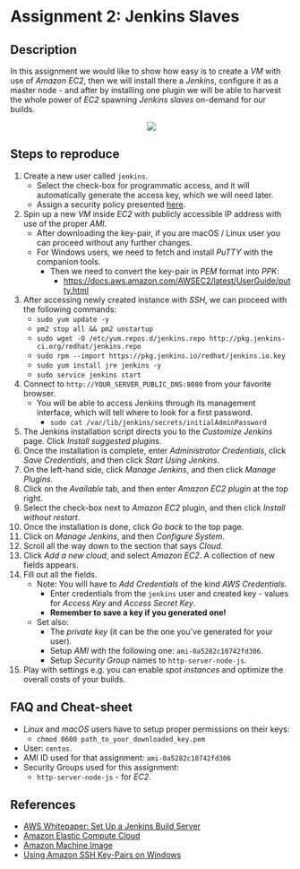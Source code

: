 # Assignment 2: Jenkins Slaves

## Description

In this assignment we would like to show how easy is to create a *VM* with use of *Amazon EC2*, then we will install there a *Jenkins*, configure it as a master node - and after by installing one plugin we will be able to harvest the whole power of *EC2* spawning *Jenkins slaves* on-demand for our builds.

<p align="center">
  <img src="https://github.com/WhiteRookPL/cloud-computing-for-quality-engineers/raw/master/assignments/assignment-2/docs/diagram.png" />
</p>

## Steps to reproduce

1. Create a new user called `jenkins`.
    - Select the check-box for programmatic access, and it will automatically generate the access key, which we will need later.
    - Assign a security policy presented [here](./infrastructure/jenkins-user-policy.json).
2. Spin up a new *VM* inside *EC2* with publicly accessible IP address with use of the proper *AMI*.
    - After downloading the key-pair, if you are macOS / Linux user you can proceed without any further changes.
    - For Windows users, we need to fetch and install *PuTTY* with the companion tools.
        - Then we need to convert the key-pair in *PEM* format into *PPK*:
            - https://docs.aws.amazon.com/AWSEC2/latest/UserGuide/putty.html
3. After accessing newly created instance with *SSH*, we can proceed with the following commands:
    - `sudo yum update -y`
    - `pm2 stop all && pm2 unstartup`
    - `sudo wget -O /etc/yum.repos.d/jenkins.repo http://pkg.jenkins-ci.org/redhat/jenkins.repo`
    - `sudo rpm --import https://pkg.jenkins.io/redhat/jenkins.io.key`
    - `sudo yum install jre jenkins -y`
    - `sudo service jenkins start`
4. Connect to `http://YOUR_SERVER_PUBLIC_DNS:8080` from your favorite browser.
    - You will be able to access Jenkins through its management interface, which will tell where to look for a first password.
        - `sudo cat /var/lib/jenkins/secrets/initialAdminPassword`
5. The Jenkins installation script directs you to the *Customize Jenkins* page. Click *Install suggested plugins*.
6. Once the installation is complete, enter *Administrator Credentials*, click *Save Credentials*, and then click *Start Using Jenkins*.
7. On the left-hand side, click *Manage Jenkins*, and then click *Manage Plugins*.
8. Click on the *Available* tab, and then enter *Amazon EC2 plugin* at the top right.
9. Select the check-box next to *Amazon EC2* plugin, and then click *Install without restart*.
10. Once the installation is done, click *Go back* to the top page.
11. Click on *Manage Jenkins*, and then *Configure System*.
12. Scroll all the way down to the section that says *Cloud*.
13. Click *Add a new cloud*, and select *Amazon EC2*. A collection of new fields appears.
14. Fill out all the fields.
    - Note: You will have to *Add Credentials* of the kind *AWS Credentials*.
        - Enter credentials from the `jenkins` user and created key - values for *Access Key* and *Access Secret Key*.
        - **Remember to save a key if you generated one!**
    - Set also:
        - The *private key* (it can be the one you've generated for your user).
        - Setup *AMI* with the following one: `ami-0a5282c10742fd306`.
        - Setup *Security Group* names to `http-server-node-js`.
15. Play with settings e.g. you can enable *spot instances* and optimize the overall costs of your builds.

## FAQ and Cheat-sheet

- *Linux* and *macOS* users have to setup proper permissions on their keys:
  - `chmod 0600 path_to_your_downloaded_key.pem`
- User: `centos`.
- AMI ID used for that assignment: `ami-0a5282c10742fd306`
- Security Groups used for this assignment:
  - `http-server-node-js` - for *EC2*.

## References

- [AWS Whitepaper: Set Up a Jenkins Build Server](https://d1.awsstatic.com/Projects/P5505030/aws-project_Jenkins-build-server.pdf?refid=Partner_Email_1)
- [Amazon Elastic Compute Cloud](https://aws.amazon.com/ec2/)
- [Amazon Machine Image](https://docs.aws.amazon.com/AWSEC2/latest/UserGuide/AMIs.html)
- [Using Amazon SSH Key-Pairs on Windows](https://docs.aws.amazon.com/AWSEC2/latest/UserGuide/putty.html)
